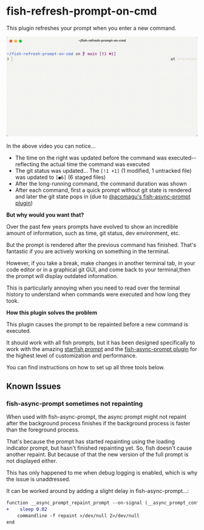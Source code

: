 # fish-refresh-prompt-on-cmd

This plugin refreshes your prompt when you enter a new command.

![fish-refresh-prompt-on-cmd demo video](img/refresh-prompt-on-cmd.gif)

In the above video you can notice...

- The time on the right was updated before the command was executed-- reflecting the actual time the command was executed
- The git status was updated... The `[!1 +1]` (1 modified, 1 untracked file) was updated to `[●6]` (6 staged files)
- After the long-running command, the command duration was shown
- After each command, first a quick prompt without git state is rendered and later the git state pops in (due to [@acomagu's fish-async-prompt plugin](https://github.com/infused-kim/fish-async-prompt/))

**But why would you want that?**

Over the past few years prompts have evolved to show an incredible amount of information, such as time, git status, dev environment, etc.

But the prompt is rendered after the previous command has finished. That's fantastic if you are actively working on something in the terminal.

However, if you take a break, make changes in another terminal tab, in your code editor or in a graphical git GUI, and come back to your terminal,then the prompt will display outdated information.

This is particularly annoying when you need to read over the terminal history to understand when commands were executed and how long they took.

**How this plugin solves the problem**

This plugin causes the prompt to be repainted before a new command is executed.

It should work with all fish prompts, but it has been designed specifically to work with the amazing [starfish prompt](https://starship.rs) and the [fish-async-prompt plugin](https://github.com/infused-kim/fish-async-prompt/) for the highest level of customization and performance.

You can find instructions on how to set up all three tools below.

## Known Issues

### fish-async-prompt sometimes not repainting

When used with fish-async-prompt, the async prompt might not repaint after the background process finishes if the background process is faster than the foreground process.

That's because the prompt has started repainting using the loading indicator prompt, but hasn't finished repainting yet. So, fish doesn't cause another repaint. But because of that the new version of the full prompt is not displayed either.

This has only happened to me when debug logging is enabled, which is why the issue is unaddressed.

It can be worked around by adding a slight delay in fish-async-prompt...:

```diff
function __async_prompt_repaint_prompt --on-signal (__async_prompt_config_internal_signal)
+    sleep 0.02
    commandline -f repaint >/dev/null 2>/dev/null
end
```
